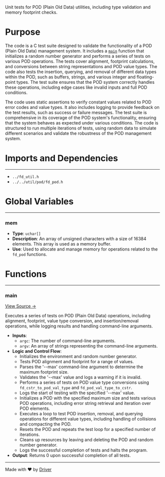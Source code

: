 <!--------------------------------------------------------------------------------->
<!-- IMPORTANT: This file is auto-generated by Driver (https://driver.ai). -------->
<!-- Manual edits may be overwritten on future commits. --------------------------->
<!--------------------------------------------------------------------------------->

Unit tests for POD (Plain Old Data) utilities, including type validation and memory footprint checks.

# Purpose
The code is a C test suite designed to validate the functionality of a POD (Plain Old Data) management system. It includes a [`main`](<#main>) function that initializes a random number generator and performs a series of tests on various POD operations. The tests cover alignment, footprint calculations, and conversions between string representations and POD value types. The code also tests the insertion, querying, and removal of different data types within the POD, such as buffers, strings, and various integer and floating-point types. The test suite ensures that the POD system correctly handles these operations, including edge cases like invalid inputs and full POD conditions.

The code uses static assertions to verify constant values related to POD error codes and value types. It also includes logging to provide feedback on the test results, such as success or failure messages. The test suite is comprehensive in its coverage of the POD system's functionality, ensuring that the system behaves as expected under various conditions. The code is structured to run multiple iterations of tests, using random data to simulate different scenarios and validate the robustness of the POD management system.
# Imports and Dependencies

---
- `../fd_util.h`
- `../../util/pod/fd_pod.h`


# Global Variables

---
### mem
- **Type**: ``uchar[]``
- **Description**: An array of unsigned characters with a size of 16384 elements. This array is used as a memory buffer.
- **Use**: Used to allocate and manage memory for operations related to the `fd_pod` functions.


# Functions

---
### main<!-- {{#callable:main}} -->
[View Source →](<../../../../../src/util/pod/test_pod.c#L36>)

Executes a series of tests on POD (Plain Old Data) operations, including alignment, footprint, value type conversion, and insertion/removal operations, while logging results and handling command-line arguments.
- **Inputs**:
    - `argc`: The number of command-line arguments.
    - `argv`: An array of strings representing the command-line arguments.
- **Logic and Control Flow**:
    - Initializes the environment and random number generator.
    - Tests POD alignment and footprint for a range of values.
    - Parses the '--max' command-line argument to determine the maximum footprint size.
    - Validates the '--max' value and logs a warning if it is invalid.
    - Performs a series of tests on POD value type conversions using `fd_cstr_to_pod_val_type` and `fd_pod_val_type_to_cstr`.
    - Logs the start of testing with the specified '--max' value.
    - Initializes a POD with the specified maximum size and tests various POD operations, including error string retrieval and iteration over POD elements.
    - Executes a loop to test POD insertion, removal, and querying operations for different value types, including handling of collisions and compacting the POD.
    - Resets the POD and repeats the test loop for a specified number of iterations.
    - Cleans up resources by leaving and deleting the POD and random number generator.
    - Logs the successful completion of tests and halts the program.
- **Output**: Returns 0 upon successful completion of all tests.



---
Made with ❤️ by [Driver](https://www.driver.ai/)